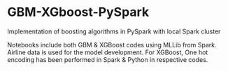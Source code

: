 # GBM-XGboost-PySpark
Implementation of boosting algorithms in PySpark with local Spark cluster

Notebooks include both GBM & XGBoost codes using MLLib from Spark.
Airline data is used for the model development.
For XGBoost, One hot encoding has been performed in Spark & Python in respective codes.
